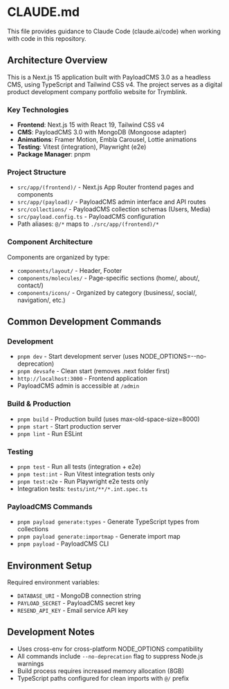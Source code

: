 # CLAUDE.md

This file provides guidance to Claude Code (claude.ai/code) when working with code in this repository.

## Architecture Overview

This is a Next.js 15 application built with PayloadCMS 3.0 as a headless CMS, using TypeScript and Tailwind CSS v4. The project serves as a digital product development company portfolio website for Trymblink.

### Key Technologies
- **Frontend**: Next.js 15 with React 19, Tailwind CSS v4
- **CMS**: PayloadCMS 3.0 with MongoDB (Mongoose adapter)
- **Animations**: Framer Motion, Embla Carousel, Lottie animations
- **Testing**: Vitest (integration), Playwright (e2e)
- **Package Manager**: pnpm

### Project Structure
- `src/app/(frontend)/` - Next.js App Router frontend pages and components
- `src/app/(payload)/` - PayloadCMS admin interface and API routes
- `src/collections/` - PayloadCMS collection schemas (Users, Media)
- `src/payload.config.ts` - PayloadCMS configuration
- Path aliases: `@/*` maps to `./src/app/(frontend)/*`

### Component Architecture
Components are organized by type:
- `components/layout/` - Header, Footer
- `components/molecules/` - Page-specific sections (home/, about/, contact/)
- `components/icons/` - Organized by category (business/, social/, navigation/, etc.)

## Common Development Commands

### Development
- `pnpm dev` - Start development server (uses NODE_OPTIONS=--no-deprecation)
- `pnpm devsafe` - Clean start (removes .next folder first)
- `http://localhost:3000` - Frontend application
- PayloadCMS admin is accessible at `/admin`

### Build & Production
- `pnpm build` - Production build (uses max-old-space-size=8000)
- `pnpm start` - Start production server
- `pnpm lint` - Run ESLint

### Testing
- `pnpm test` - Run all tests (integration + e2e)
- `pnpm test:int` - Run Vitest integration tests only
- `pnpm test:e2e` - Run Playwright e2e tests only
- Integration tests: `tests/int/**/*.int.spec.ts`

### PayloadCMS Commands
- `pnpm payload generate:types` - Generate TypeScript types from collections
- `pnpm payload generate:importmap` - Generate import map
- `pnpm payload` - PayloadCMS CLI

## Environment Setup

Required environment variables:
- `DATABASE_URI` - MongoDB connection string
- `PAYLOAD_SECRET` - PayloadCMS secret key
- `RESEND_API_KEY` - Email service API key

## Development Notes

- Uses cross-env for cross-platform NODE_OPTIONS compatibility
- All commands include `--no-deprecation` flag to suppress Node.js warnings
- Build process requires increased memory allocation (8GB)
- TypeScript paths configured for clean imports with `@/` prefix